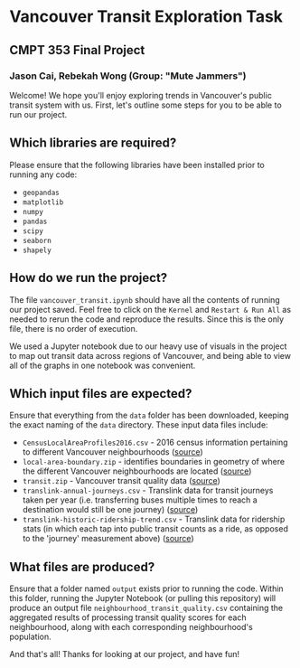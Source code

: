 # Vancouver Transit Exploration Task
## CMPT 353 Final Project
### Jason Cai, Rebekah Wong (Group: "Mute Jammers")

Welcome! We hope you'll enjoy exploring trends in Vancouver's public transit system with us. First, let's outline some steps for you to be able to run our project.

## Which libraries are required?
Please ensure that the following libraries have been installed prior to running any code:
* `geopandas`
* `matplotlib`
* `numpy`
* `pandas`
* `scipy`
* `seaborn`
* `shapely`

## How do we run the project?
The file `vancouver_transit.ipynb` should have all the contents of running our project saved. Feel free to click on the `Kernel` and `Restart & Run All` as needed to rerun the code and reproduce the results. Since this is the only file, there is no order of execution.

We used a Jupyter notebook due to our heavy use of visuals in the project to map out transit data across regions of Vancouver, and being able to view all of the graphs in one notebook was convenient.

## Which input files are expected?
Ensure that everything from the `data` folder has been downloaded, keeping the exact naming of the `data` directory. These input data files include:
* `CensusLocalAreaProfiles2016.csv` - 2016 census information pertaining to different Vancouver neighbourhoods ([source](https://opendata.vancouver.ca/explore/dataset/census-local-area-profiles-2016/information/))
* `local-area-boundary.zip` - identifies boundaries in geometry of where the different Vancouver neighbourhoods are located ([source](https://opendata.vancouver.ca/explore/dataset/local-area-boundary/information/))
* `transit.zip` - Vancouver transit quality data ([source](https://doi.org/10.25314/5e94d820-678e-4d3a-9a97-51fb730d5cf5))
* `translink-annual-journeys.csv` - Translink data for transit journeys taken per year (i.e. transferring buses multiple times to reach a destination would still be one journey) ([source](https://www.translink.ca/plans-and-projects/data-and-information/accountability-centre/ridership))
* `translink-historic-ridership-trend.csv` - Translink data for ridership stats (in which each tap into public transit counts as a ride, as opposed to the 'journey' measurement above) ([source](https://www.translink.ca/plans-and-projects/data-and-information/accountability-centre/ridership))

## What files are produced?
Ensure that a folder named `output` exists prior to running the code. Within this folder, running the Jupyter Notebook (or pulling this repository) will produce an output file `neighbourhood_transit_quality.csv` containing the aggregated results of processing transit quality scores for each neighbourhood, along with each corresponding neighbourhood's population.

And that's all! Thanks for looking at our project, and have fun!
